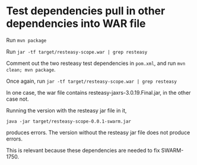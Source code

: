 # Test dependencies pull in other dependencies into WAR file

Run `mvn package`

Run `jar -tf target/resteasy-scope.war | grep resteasy`

Comment out the two resteasy test dependencies in `pom.xml`, and
run `mvn clean; mvn package`.

Once again, run `jar -tf target/resteasy-scope.war | grep resteasy`

In one case, the war file contains resteasy-jaxrs-3.0.19.Final.jar,
in the other case not.

Running the version with the resteasy jar file in it,

  `java -jar target/resteasy-scope-0.0.1-swarm.jar `

produces errors. The version without the resteasy jar file does not
produce errors.

This is relevant because these dependencies are needed to fix
SWARM-1750.
